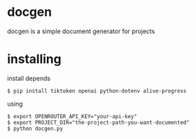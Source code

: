 # docgen
docgen is a simple document generator for projects

# installing
install depends
```
$ pip install tiktoken openai python-dotenv alive-progress
```
using
```
$ export OPENROUTER_API_KEY="your-api-key"
$ export PROJECT_DIR="the-project-path-you-want-documented"
$ python docgen.py

```